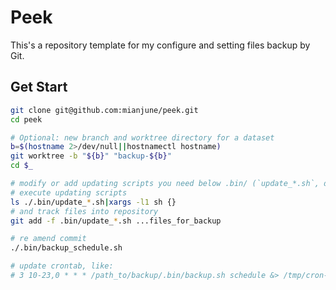 # Peek
This's a repository template for my configure and setting files backup by Git.


## Get Start
```sh
git clone git@github.com:mianjune/peek.git
cd peek

# Optional: new branch and worktree directory for a dataset
b=$(hostname 2>/dev/null||hostnamectl hostname)
git worktree -b "${b}" "backup-${b}"
cd $_

# modify or add updating scripts you need below .bin/ (`update_*.sh`, disable by rename appending `.off`)
# execute updating scripts
ls ./.bin/update_*.sh|xargs -l1 sh {}
# and track files into repository
git add -f .bin/update_*.sh ...files_for_backup

# re amend commit
./.bin/backup_schedule.sh

# update crontab, like:
# 3 10-23,0 * * * /path_to/backup/.bin/backup.sh schedule &> /tmp/cron-`whoami`-backup-schedule.log &
```

